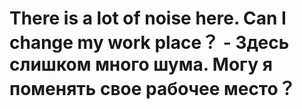 # There is a lot of noise here. Can I change my work place？ - Здесь слишком много шума. Могу я поменять свое рабочее место？
